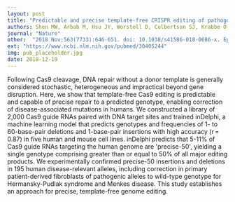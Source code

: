 ```yaml
---
layout: post
title: "Predictable and precise template-free CRISPR editing of pathogenic variants"
authors: Shen MW, Arbab M, Hsu JY, Worstell D, Culbertson SJ, Krabbe O, Cassa CA, Liu DR, Gifford DK, Sherwood RI.
journal: "Nature"
other:  "2018 Nov;563(7733):646-651. doi: 10.1038/s41586-018-0686-x. Epub 2018 Nov 7."
ext: "https://www.ncbi.nlm.nih.gov/pubmed/30405244"
img: pub_placeholder.jpg
date: 2018-12-19
---
```


Following Cas9 cleavage, DNA repair without a donor template is generally considered stochastic, heterogeneous and impractical beyond gene disruption. Here, we show that template-free Cas9 editing is predictable and capable of precise repair to a predicted genotype, enabling correction of disease-associated mutations in humans. We constructed a library of 2,000 Cas9 guide RNAs paired with DNA target sites and trained inDelphi, a machine learning model that predicts genotypes and frequencies of 1- to 60-base-pair deletions and 1-base-pair insertions with high accuracy (r = 0.87) in five human and mouse cell lines. inDelphi predicts that 5-11% of Cas9 guide RNAs targeting the human genome are 'precise-50', yielding a single genotype comprising greater than or equal to 50% of all major editing products. We experimentally confirmed precise-50 insertions and deletions in 195 human disease-relevant alleles, including correction in primary patient-derived fibroblasts of pathogenic alleles to wild-type genotype for Hermansky-Pudlak syndrome and Menkes disease. This study establishes an approach for precise, template-free genome editing.
